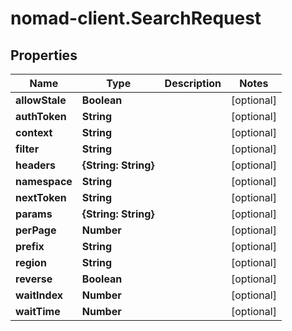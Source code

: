 # nomad-client.SearchRequest

## Properties

Name | Type | Description | Notes
------------ | ------------- | ------------- | -------------
**allowStale** | **Boolean** |  | [optional] 
**authToken** | **String** |  | [optional] 
**context** | **String** |  | [optional] 
**filter** | **String** |  | [optional] 
**headers** | **{String: String}** |  | [optional] 
**namespace** | **String** |  | [optional] 
**nextToken** | **String** |  | [optional] 
**params** | **{String: String}** |  | [optional] 
**perPage** | **Number** |  | [optional] 
**prefix** | **String** |  | [optional] 
**region** | **String** |  | [optional] 
**reverse** | **Boolean** |  | [optional] 
**waitIndex** | **Number** |  | [optional] 
**waitTime** | **Number** |  | [optional] 


